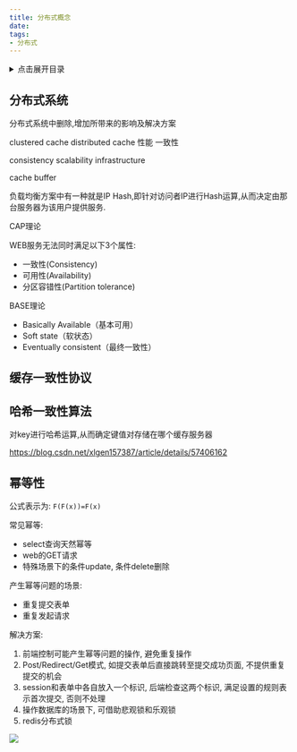 ```yaml
---
title: 分布式概念
date: 
tags:
- 分布式
---
```

<details>
<summary>点击展开目录</summary>
<!-- TOC -->

- [分布式系统](#分布式系统)
- [缓存一致性协议](#缓存一致性协议)
- [哈希一致性算法](#哈希一致性算法)
- [幂等性](#幂等性)

<!-- /TOC -->
</details>

## 分布式系统

分布式系统中删除,增加所带来的影响及解决方案

clustered cache
distributed cache
性能
一致性

consistency
scalability
infrastructure

cache buffer


负载均衡方案中有一种就是IP Hash,即针对访问者IP进行Hash运算,从而决定由那台服务器为该用户提供服务.

CAP理论

WEB服务无法同时满足以下3个属性:

* 一致性(Consistency)
* 可用性(Availability)
* 分区容错性(Partition tolerance)

BASE理论

* Basically Available（基本可用）
* Soft state（软状态）
* Eventually consistent（最终一致性）

## 缓存一致性协议


## 哈希一致性算法

对key进行哈希运算,从而确定键值对存储在哪个缓存服务器

https://blog.csdn.net/xlgen157387/article/details/57406162


## 幂等性

公式表示为: `F(F(x))=F(x)`

常见幂等:
* select查询天然幂等
* web的GET请求
* 特殊场景下的条件update, 条件delete删除

产生幂等问题的场景:
* 重复提交表单
* 重复发起请求

解决方案:
1. 前端控制可能产生幂等问题的操作, 避免重复操作
2. Post/Redirect/Get模式, 如提交表单后直接跳转至提交成功页面, 不提供重复提交的机会
3. session和表单中各自放入一个标识, 后端检查这两个标识, 满足设置的规则表示首次提交, 否则不处理
4. 操作数据库的场景下, 可借助悲观锁和乐观锁
5. redis分布式锁

[![](https://static.segmentfault.com/v-5b1df2a7/global/img/creativecommons-cc.svg)](https://creativecommons.org/licenses/by-nc-nd/4.0/)
